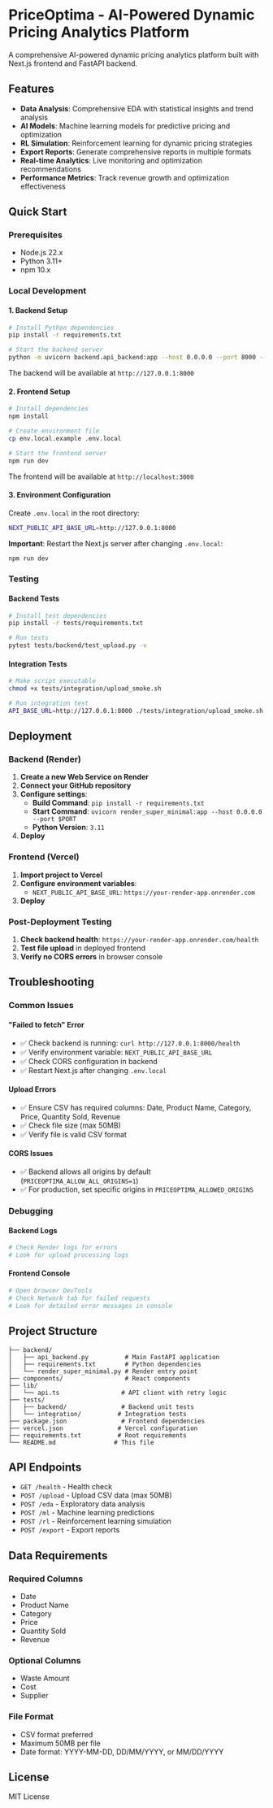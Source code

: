 # PriceOptima - AI-Powered Dynamic Pricing Analytics Platform

A comprehensive AI-powered dynamic pricing analytics platform built with Next.js frontend and FastAPI backend.

## Features

- **Data Analysis**: Comprehensive EDA with statistical insights and trend analysis
- **AI Models**: Machine learning models for predictive pricing and optimization
- **RL Simulation**: Reinforcement learning for dynamic pricing strategies
- **Export Reports**: Generate comprehensive reports in multiple formats
- **Real-time Analytics**: Live monitoring and optimization recommendations
- **Performance Metrics**: Track revenue growth and optimization effectiveness

## Quick Start

### Prerequisites
- Node.js 22.x
- Python 3.11+
- npm 10.x

### Local Development

#### 1. Backend Setup
```bash
# Install Python dependencies
pip install -r requirements.txt

# Start the backend server
python -m uvicorn backend.api_backend:app --host 0.0.0.0 --port 8000 --reload
```

The backend will be available at `http://127.0.0.1:8000`

#### 2. Frontend Setup
```bash
# Install dependencies
npm install

# Create environment file
cp env.local.example .env.local

# Start the frontend server
npm run dev
```

The frontend will be available at `http://localhost:3000`

#### 3. Environment Configuration
Create `.env.local` in the root directory:
```bash
NEXT_PUBLIC_API_BASE_URL=http://127.0.0.1:8000
```

**Important**: Restart the Next.js server after changing `.env.local`:
```bash
npm run dev
```

### Testing

#### Backend Tests
```bash
# Install test dependencies
pip install -r tests/requirements.txt

# Run tests
pytest tests/backend/test_upload.py -v
```

#### Integration Tests
```bash
# Make script executable
chmod +x tests/integration/upload_smoke.sh

# Run integration test
API_BASE_URL=http://127.0.0.1:8000 ./tests/integration/upload_smoke.sh
```

## Deployment

### Backend (Render)

1. **Create a new Web Service on Render**
2. **Connect your GitHub repository**
3. **Configure settings**:
   - **Build Command**: `pip install -r requirements.txt`
   - **Start Command**: `uvicorn render_super_minimal:app --host 0.0.0.0 --port $PORT`
   - **Python Version**: `3.11`
4. **Deploy**

### Frontend (Vercel)

1. **Import project to Vercel**
2. **Configure environment variables**:
   - `NEXT_PUBLIC_API_BASE_URL`: `https://your-render-app.onrender.com`
3. **Deploy**

### Post-Deployment Testing

1. **Check backend health**: `https://your-render-app.onrender.com/health`
2. **Test file upload** in deployed frontend
3. **Verify no CORS errors** in browser console

## Troubleshooting

### Common Issues

#### "Failed to fetch" Error
- ✅ Check backend is running: `curl http://127.0.0.1:8000/health`
- ✅ Verify environment variable: `NEXT_PUBLIC_API_BASE_URL`
- ✅ Check CORS configuration in backend
- ✅ Restart Next.js after changing `.env.local`

#### Upload Errors
- ✅ Ensure CSV has required columns: Date, Product Name, Category, Price, Quantity Sold, Revenue
- ✅ Check file size (max 50MB)
- ✅ Verify file is valid CSV format

#### CORS Issues
- ✅ Backend allows all origins by default (`PRICEOPTIMA_ALLOW_ALL_ORIGINS=1`)
- ✅ For production, set specific origins in `PRICEOPTIMA_ALLOWED_ORIGINS`

### Debugging

#### Backend Logs
```bash
# Check Render logs for errors
# Look for upload processing logs
```

#### Frontend Console
```bash
# Open browser DevTools
# Check Network tab for failed requests
# Look for detailed error messages in console
```

## Project Structure

```
├── backend/
│   ├── api_backend.py          # Main FastAPI application
│   ├── requirements.txt        # Python dependencies
│   └── render_super_minimal.py # Render entry point
├── components/                 # React components
├── lib/
│   └── api.ts                 # API client with retry logic
├── tests/
│   ├── backend/               # Backend unit tests
│   └── integration/          # Integration tests
├── package.json               # Frontend dependencies
├── vercel.json               # Vercel configuration
├── requirements.txt          # Root requirements
└── README.md                # This file
```

## API Endpoints

- `GET /health` - Health check
- `POST /upload` - Upload CSV data (max 50MB)
- `POST /eda` - Exploratory data analysis
- `POST /ml` - Machine learning predictions
- `POST /rl` - Reinforcement learning simulation
- `POST /export` - Export reports

## Data Requirements

### Required Columns
- Date
- Product Name
- Category
- Price
- Quantity Sold
- Revenue

### Optional Columns
- Waste Amount
- Cost
- Supplier

### File Format
- CSV format preferred
- Maximum 50MB per file
- Date format: YYYY-MM-DD, DD/MM/YYYY, or MM/DD/YYYY

## License

MIT License